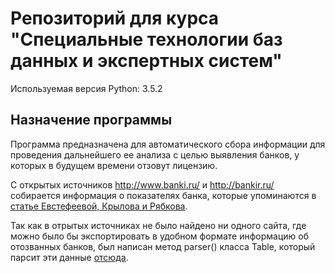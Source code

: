 Репозиторий для курса "Специальные технологии баз данных и экспертных систем"
=========================
Используемая версия Python: 3.5.2

Назначение программы
----------------------------
Программа предназначена для автоматического сбора информации для проведения дальнейшего ее анализа с целью выявления банков, у которых в будущем времени отзовут лицензию.

С открытых источников <http://www.banki.ru/> и <http://bankir.ru/> собирается информация о показателях банка, которые упоминаются в [статье Евстефеевой, Крылова и Рябкова](./article.pdf).

Так как в отрытых источниках не было найдено ни одного сайта, где можно было бы экспортировать в удобном формате информацию об отозванных банков, был написан метод parser() класса Table, который парсит эти данные [отсюда](http://www.banki.ru/banks/memory/).